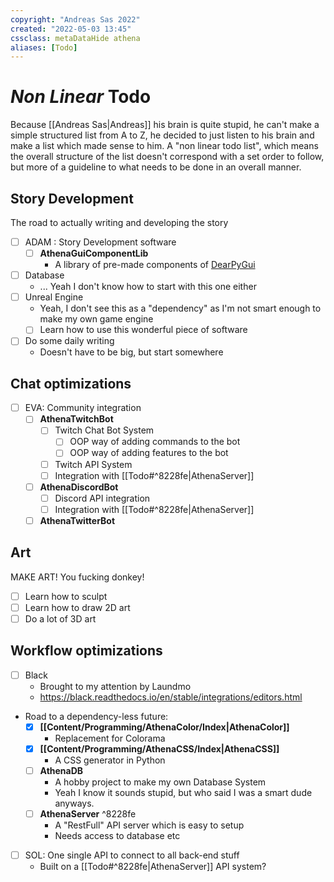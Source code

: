```yaml
---
copyright: "Andreas Sas 2022"
created: "2022-05-03 13:45"
cssclass: metaDataHide athena
aliases: [Todo]
---
```


# *Non Linear* Todo
Because [[Andreas Sas|Andreas]] his brain is quite stupid, he can't make a simple structured list from A to Z, he decided to just listen to his brain and make a list which made sense to him. A "non linear todo list", which means the overall structure of the list doesn't correspond with a set order to follow, but more of a guideline to what needs to be done in an overall manner.

## Story Development
The road to actually writing and developing the story
- [ ] ADAM : Story Development software
    - [ ] **AthenaGuiComponentLib**
        - A library of pre-made components of [DearPyGui](https://github.com/hoffstadt/DearPyGui)
- [ ] Database
    - ... Yeah I don't know how to start with this one either
- [ ] Unreal Engine
    - Yeah, I don't see this as a "dependency" as I'm not smart enough to make my own game engine
    - [ ] Learn how to use this wonderful piece of software
- [ ] Do some daily writing
    - Doesn't have to be big, but start somewhere

## Chat optimizations
- [ ] EVA: Community integration
    - [ ] **AthenaTwitchBot**
        - [ ] Twitch Chat Bot System
            -  [ ] OOP way of adding commands to the bot
            -  [ ] OOP way of adding features to the bot
        - [ ] Twitch API System
        - [ ] Integration with [[Todo#^8228fe|AthenaServer]]
    - [ ] **AthenaDiscordBot**
        - [ ] Discord API integration
        - [ ] Integration with [[Todo#^8228fe|AthenaServer]]
    - [ ] **AthenaTwitterBot**

## Art
MAKE ART! You fucking donkey!
- [ ] Learn how to sculpt
- [ ] Learn how to draw 2D art
- [ ] Do a lot of 3D art

## Workflow optimizations
- [ ] Black
    - Brought to my attention by Laundmo
    -  https://black.readthedocs.io/en/stable/integrations/editors.html
-  Road to a dependency-less future:
    -  [x] **[[Content/Programming/AthenaColor/Index|AthenaColor]]**
        -  Replacement for Colorama
    -  [x] **[[Content/Programming/AthenaCSS/Index|AthenaCSS]]**
        -  A CSS generator in Python
    -  [ ] **AthenaDB** 
        -  A hobby project to make my own Database System
        -  Yeah I know it sounds stupid, but who said I was a smart dude anyways.
    -  [ ] **AthenaServer** ^8228fe
        -  A "RestFull" API server which is easy to setup
        -  Needs access to database etc
-  [ ] SOL: One single API to connect to all back-end stuff
    -  Built on a [[Todo#^8228fe|AthenaServer]] API system?